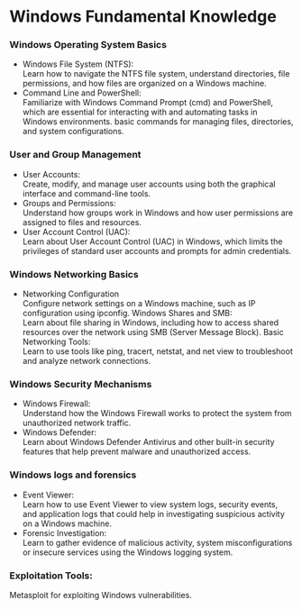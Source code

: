 # Windows Fundamental Knowledge
### Windows Operating System Basics
- Windows File System (NTFS):<br>
Learn how to navigate the NTFS file system, understand directories, file permissions, and how files are organized on a Windows machine.
- Command Line and PowerShell:<br>
Familiarize with Windows Command Prompt (cmd) and PowerShell, which are essential for interacting with and automating tasks in Windows environments. basic commands for managing files, directories, and system configurations.
### User and Group Management
- User Accounts:<br>
Create, modify, and manage user accounts using both the graphical interface and command-line tools.
- Groups and Permissions:<br>
Understand how groups work in Windows and how user permissions are assigned to files and resources.
- User Account Control (UAC):<br>
Learn about User Account Control (UAC) in Windows, which limits the privileges of standard user accounts and prompts for admin credentials.
### Windows Networking Basics
- Networking Configuration <br>
Configure network settings on a Windows machine, such as IP configuration using ipconfig.
Windows Shares and SMB:<br>
Learn about file sharing in Windows, including how to access shared resources over the network using SMB (Server Message Block).
Basic Networking Tools:<br>
Learn to use tools like ping, tracert, netstat, and net view to troubleshoot and analyze network connections.
### Windows Security Mechanisms
- Windows Firewall:<br>
Understand how the Windows Firewall works to protect the system from unauthorized network traffic.
- Windows Defender:<br>
Learn about Windows Defender Antivirus and other built-in security features that help prevent malware and unauthorized access.
### Windows logs and forensics
- Event Viewer:<br>
Learn how to use Event Viewer to view system logs, security events, and application logs that could help in investigating suspicious activity on a Windows machine.
- Forensic Investigation:<br>
Learn to gather evidence of malicious activity, system misconfigurations or insecure services using the Windows logging system.
### Exploitation Tools:
Metasploit for exploiting Windows vulnerabilities.

